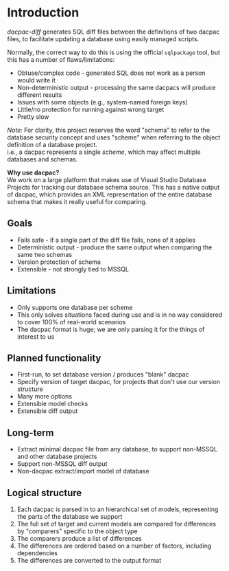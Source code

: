 # Introduction
_dacpac-diff_ generates SQL diff files between the definitions of two dacpac files, to facilitate updating a database using easily managed scripts.

Normally, the correct way to do this is using the official `sqlpackage` tool, but this has a number of flaws/limitations:
* Obtuse/complex code - generated SQL does not work as a person would write it
* Non-deterministic output - processing the same dacpacs will produce different results
* Issues with some objects (e.g., system-named foreign keys)
* Little/no protection for running against wrong target
* Pretty slow

_Note:_ For clarity, this project reserves the word "schema" to refer to the database security concept and uses "scheme" when referring to the object definition of a database project.  
i.e., a dacpac represents a single _scheme_, which may affect multiple databases and schemas.

**Why use dacpac?**  
We work on a large platform that makes use of Visual Studio Database Projects for tracking our database schema source. This has a native output of dacpac, which provides an XML representation of the entire database schema that makes it really useful for comparing.

## Goals
* Fails safe - if a single part of the diff file fails, none of it applies
* Deterministic output - produce the same output when comparing the same two schemas
* Version protection of schema
* Extensible - not strongly tied to MSSQL

## Limitations
* Only supports one database per scheme
* This only solves situations faced during use and is in no way considered to cover 100% of real-world scenarios
* The dacpac format is huge; we are only parsing it for the things of interest to us

## Planned functionality
* First-run, to set database version / produces "blank" dacpac
* Specify version of target dacpac, for projects that don't use our version structure
* Many more options
* Extensible model checks
* Extensible diff output

## Long-term
* Extract minimal dacpac file from any database, to support non-MSSQL and other database projects
* Support non-MSSQL diff output
* Non-dacpac extract/import model of database

## Logical structure
1. Each dacpac is parsed in to an hierarchical set of models, representing the parts of the database we support
1. The full set of target and current models are compared for differences by "comparers" specific to the object type
1. The comparers produce a list of differences
1. The differences are ordered based on a number of factors, including dependencies
1. The differences are converted to the output format